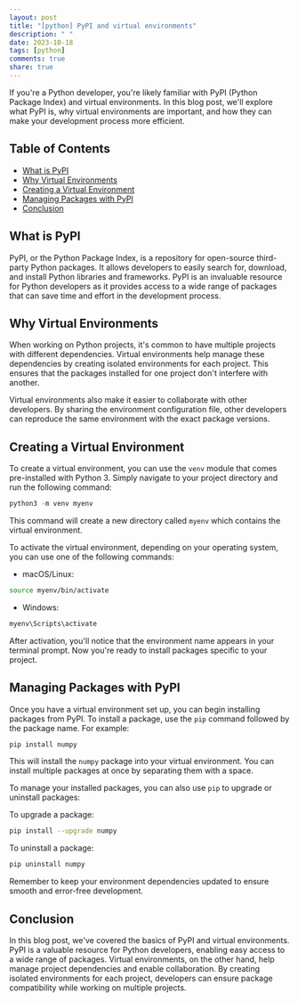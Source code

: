 ```yaml
---
layout: post
title: "[python] PyPI and virtual environments"
description: " "
date: 2023-10-18
tags: [python]
comments: true
share: true
---
```


If you're a Python developer, you're likely familiar with PyPI (Python Package Index) and virtual environments. In this blog post, we'll explore what PyPI is, why virtual environments are important, and how they can make your development process more efficient.

## Table of Contents
- [What is PyPI](#what-is-pypi)
- [Why Virtual Environments](#why-virtual-environments)
- [Creating a Virtual Environment](#creating-a-virtual-environment)
- [Managing Packages with PyPI](#managing-packages-with-pypi)
- [Conclusion](#conclusion)

## What is PyPI

PyPI, or the Python Package Index, is a repository for open-source third-party Python packages. It allows developers to easily search for, download, and install Python libraries and frameworks. PyPI is an invaluable resource for Python developers as it provides access to a wide range of packages that can save time and effort in the development process.

## Why Virtual Environments

When working on Python projects, it's common to have multiple projects with different dependencies. Virtual environments help manage these dependencies by creating isolated environments for each project. This ensures that the packages installed for one project don't interfere with another.

Virtual environments also make it easier to collaborate with other developers. By sharing the environment configuration file, other developers can reproduce the same environment with the exact package versions.

## Creating a Virtual Environment

To create a virtual environment, you can use the `venv` module that comes pre-installed with Python 3. Simply navigate to your project directory and run the following command:

```python
python3 -m venv myenv
```

This command will create a new directory called `myenv` which contains the virtual environment.

To activate the virtual environment, depending on your operating system, you can use one of the following commands:

- macOS/Linux:
```bash
source myenv/bin/activate
```

- Windows:
```bat
myenv\Scripts\activate
```

After activation, you'll notice that the environment name appears in your terminal prompt. Now you're ready to install packages specific to your project.

## Managing Packages with PyPI

Once you have a virtual environment set up, you can begin installing packages from PyPI. To install a package, use the `pip` command followed by the package name. For example:

```bash
pip install numpy
```

This will install the `numpy` package into your virtual environment. You can install multiple packages at once by separating them with a space.

To manage your installed packages, you can also use `pip` to upgrade or uninstall packages:

To upgrade a package:
```bash
pip install --upgrade numpy
```

To uninstall a package:
```bash
pip uninstall numpy
```

Remember to keep your environment dependencies updated to ensure smooth and error-free development.

## Conclusion

In this blog post, we've covered the basics of PyPI and virtual environments. PyPI is a valuable resource for Python developers, enabling easy access to a wide range of packages. Virtual environments, on the other hand, help manage project dependencies and enable collaboration. By creating isolated environments for each project, developers can ensure package compatibility while working on multiple projects.